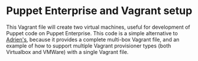 # Puppet Enterprise and Vagrant setup

This Vagrant file will create two virtual machines, useful for development of
Puppet code on Puppet Enterprise. This code is a simple alternative to [Adrien's](https://github.com/adrienthebo/vagrant-pe_build), because it provides a complete multi-box Vagrant file, and
an example of how to support multiple Vagrant provisioner types (both 
Virtualbox and VMWare) with a single Vagrant file.

